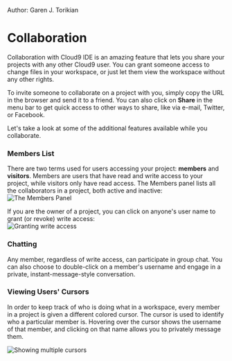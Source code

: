Author: Garen J. Torikian

<!-- video -->
# Collaboration

Collaboration with Cloud9 IDE is an amazing feature that lets you share your projects with any other Cloud9 user. You can grant someone access to change files in your workspace, or just let them view the workspace without any other rights.

To invite someone to collaborate on a project with you, simply copy the URL in the browser and send it to a friend. You can also click on **Share** in the menu bar to get quick access to other ways to share, like via e-mail, Twitter, or Facebook.

Let's take a look at some of the additional features available while you collaborate.

### Members List

There are two terms used for users accessing your project: **members** and **visitors**. Members are users that have read and write access to your project, while visitors only have read access. The Members panel lists all the collaborators in a project, both active and inactive:  
![The Members Panel](./images/members_panel.png)

If you are the owner of a project, you can click on anyone's user name to grant (or revoke) write access:  
![Granting write access](./images/collab_grant_access.png)

### Chatting

Any member, regardless of write access, can participate in group chat. You can also choose to double-click on a member's username and engage in a private, instant-message-style conversation.

### Viewing Users' Cursors

In order to keep track of who is doing what in a workspace, every member in a project is given a different colored cursor. The cursor is used to identify who a particular member is. Hovering over the cursor shows the username of that member, and clicking on that name allows you to privately message them.

![Showing multiple cursors](./anims/collab_multi_cursor.gif)
